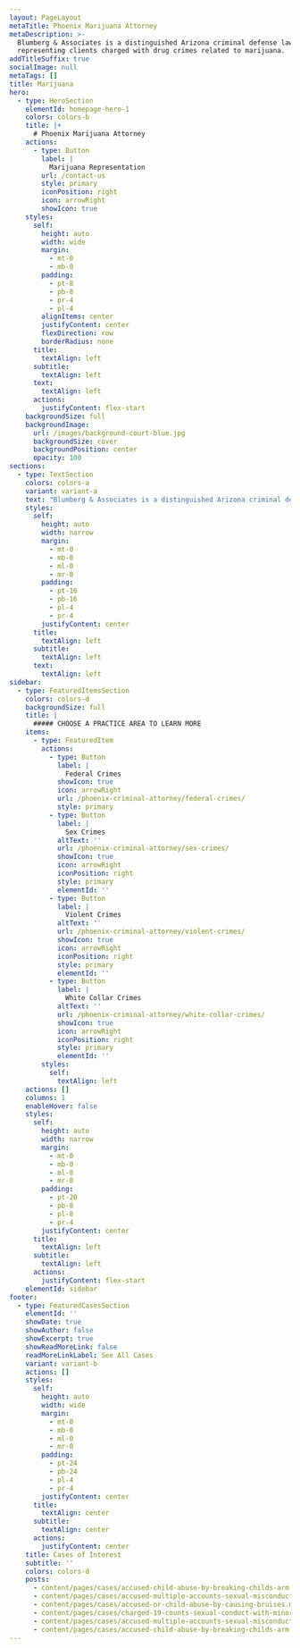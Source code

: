 ```yaml
---
layout: PageLayout
metaTitle: Phoenix Marijuana Attorney
metaDescription: >-
  Blumberg & Associates is a distinguished Arizona criminal defense law firm
  representing clients charged with drug crimes related to marijuana.
addTitleSuffix: true
socialImage: null
metaTags: []
title: Marijuana
hero:
  - type: HeroSection
    elementId: homepage-hero-1
    colors: colors-b
    title: |+
      # Phoenix Marijuana Attorney
    actions:
      - type: Button
        label: |
          Marijuana Representation
        url: /contact-us
        style: primary
        iconPosition: right
        icon: arrowRight
        showIcon: true
    styles:
      self:
        height: auto
        width: wide
        margin:
          - mt-0
          - mb-0
        padding:
          - pt-8
          - pb-8
          - pr-4
          - pl-4
        alignItems: center
        justifyContent: center
        flexDirection: row
        borderRadius: none
      title:
        textAlign: left
      subtitle:
        textAlign: left
      text:
        textAlign: left
      actions:
        justifyContent: flex-start
    backgroundSize: full
    backgroundImage:
      url: /images/background-court-blue.jpg
      backgroundSize: cover
      backgroundPosition: center
      opacity: 100
sections:
  - type: TextSection
    colors: colors-a
    variant: variant-a
    text: "Blumberg & Associates is a distinguished Arizona criminal defense law firm representing clients charged with drug crimes related to marijuana. Our\_**Phoenix marijuana attorneys**\_routinely represent people charged with drug crimes from throughout Arizona including Maricopa County, Yavapai County, Coconino County, Pinal County, and the cities of Phoenix, Mesa, Peoria, Tempe, Prescott, Tucson, Flagstaff, and Scottsdale.\n\n## ARIZONA MARIJUANA LAWYERS\n\nA majority of our clients arrested on charges related to marijuana and charged with possession. In Arizona, most first time offenders convicted of possession of marijuana for personal use are eligible for probation and the sentence is generally suspended. However, they are required to attend drug treatment. Other charges related to marijuana, such as possession with intent to sell, cultivation of marijuana, or importation into the state carry much more severe sentences.\n\nPeople charged with possession with intent to sell and have more than four pounds face a prison sentence of four to ten years and a fine up to $150,000. Our Arizona marijuana drug defense lawyers have significant experience handing cases related to marijuana sale and possession.\n\nFor more information about drug offenses and some of our recent case results please visit our Drug Offense PracticeCenter and Recent Results page.\n\n## CONTACT OUR DRUG DEFENSE ATTORNEYS\n\nOur Arizona drug defense attorneys have helped numerous clients beat drug charges related to marijuana. Often overzealous police and federal officials perform illegal searches and violate people’s Fourth Amendment rights. If you have been charged with a drug offense related to marijuana, please contact Blumberg & Associates. When your future is on the line, you need an Arizona drug defense law firm where skill and experience are more than just a slogan.\n"
    styles:
      self:
        height: auto
        width: narrow
        margin:
          - mt-0
          - mb-0
          - ml-0
          - mr-0
        padding:
          - pt-16
          - pb-16
          - pl-4
          - pr-4
        justifyContent: center
      title:
        textAlign: left
      subtitle:
        textAlign: left
      text:
        textAlign: left
sidebar:
  - type: FeaturedItemsSection
    colors: colors-d
    backgroundSize: full
    title: |
      ##### CHOOSE A PRACTICE AREA TO LEARN MORE
    items:
      - type: FeaturedItem
        actions:
          - type: Button
            label: |
              Federal Crimes
            showIcon: true
            icon: arrowRight
            url: /phoenix-criminal-attorney/federal-crimes/
            style: primary
          - type: Button
            label: |
              Sex Crimes
            altText: ''
            url: /phoenix-criminal-attorney/sex-crimes/
            showIcon: true
            icon: arrowRight
            iconPosition: right
            style: primary
            elementId: ''
          - type: Button
            label: |
              Violent Crimes
            altText: ''
            url: /phoenix-criminal-attorney/violent-crimes/
            showIcon: true
            icon: arrowRight
            iconPosition: right
            style: primary
            elementId: ''
          - type: Button
            label: |
              White Collar Crimes
            altText: ''
            url: /phoenix-criminal-attorney/white-collar-crimes/
            showIcon: true
            icon: arrowRight
            iconPosition: right
            style: primary
            elementId: ''
        styles:
          self:
            textAlign: left
    actions: []
    columns: 1
    enableHover: false
    styles:
      self:
        height: auto
        width: narrow
        margin:
          - mt-0
          - mb-0
          - ml-0
          - mr-0
        padding:
          - pt-20
          - pb-8
          - pl-8
          - pr-4
        justifyContent: center
      title:
        textAlign: left
      subtitle:
        textAlign: left
      actions:
        justifyContent: flex-start
    elementId: sidebar
footer:
  - type: FeaturedCasesSection
    elementId: ''
    showDate: true
    showAuthor: false
    showExcerpt: true
    showReadMoreLink: false
    readMoreLinkLabel: See All Cases
    variant: variant-b
    actions: []
    styles:
      self:
        height: auto
        width: wide
        margin:
          - mt-0
          - mb-0
          - ml-0
          - mr-0
        padding:
          - pt-24
          - pb-24
          - pl-4
          - pr-4
        justifyContent: center
      title:
        textAlign: center
      subtitle:
        textAlign: center
      actions:
        justifyContent: center
    title: Cases of Interest
    subtitle: ''
    colors: colors-d
    posts:
      - content/pages/cases/accused-child-abuse-by-breaking-childs-arm.md
      - content/pages/cases/accused-multiple-accounts-sexual-misconduct.md
      - content/pages/cases/accused-or-child-abuse-by-causing-bruises.md
      - content/pages/cases/charged-19-counts-sexual-conduct-with-minor.md
      - content/pages/cases/accused-multiple-accounts-sexual-misconduct.md
      - content/pages/cases/accused-child-abuse-by-breaking-childs-arm.md
---
```

